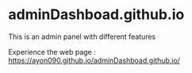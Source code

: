 # adminDashboad.github.io
This is an admin panel with different features 

Experience the web page : https://ayon090.github.io/adminDashboad.github.io/
